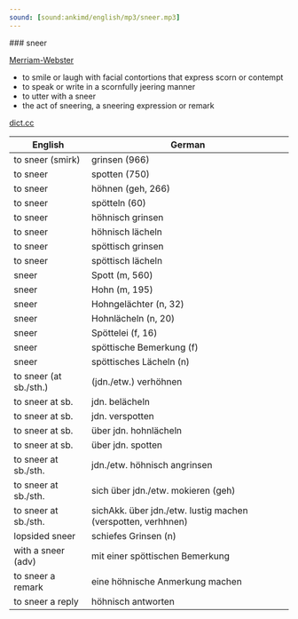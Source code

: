 ```yaml
---
sound: [sound:ankimd/english/mp3/sneer.mp3]
---
```


\### sneer

[Merriam-Webster](https://www.merriam-webster.com/dictionary/sneer)

- to smile or laugh with facial contortions that express scorn or contempt
- to speak or write in a scornfully jeering manner
- to utter with a sneer
- the act of sneering, a sneering expression or remark

[dict.cc](https://www.dict.cc/sneer)

| English        | German       |
| -------------- | ------------ |
| to sneer (smirk) | grinsen (966) |
| to sneer | spotten (750) |
| to sneer | höhnen (geh, 266) |
| to sneer | spötteln (60) |
| to sneer | höhnisch grinsen |
| to sneer | höhnisch lächeln |
| to sneer | spöttisch grinsen |
| to sneer | spöttisch lächeln |
| sneer | Spott (m, 560) |
| sneer | Hohn (m, 195) |
| sneer | Hohngelächter (n, 32) |
| sneer | Hohnlächeln (n, 20) |
| sneer | Spöttelei (f, 16) |
| sneer | spöttische Bemerkung (f) |
| sneer | spöttisches Lächeln (n) |
| to sneer (at sb./sth.) | (jdn./etw.) verhöhnen |
| to sneer at sb. | jdn. belächeln |
| to sneer at sb. | jdn. verspotten |
| to sneer at sb. | über jdn. hohnlächeln |
| to sneer at sb. | über jdn. spotten |
| to sneer at sb./sth. | jdn./etw. höhnisch angrinsen |
| to sneer at sb./sth. | sich über jdn./etw. mokieren (geh) |
| to sneer at sb./sth. | sichAkk. über jdn./etw. lustig machen (verspotten, verhhnen) |
| lopsided sneer | schiefes Grinsen (n) |
| with a sneer (adv) | mit einer spöttischen Bemerkung |
| to sneer a remark | eine höhnische Anmerkung machen |
| to sneer a reply | höhnisch antworten |
